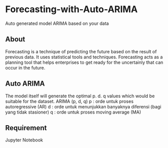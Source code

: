 # Forecasting-with-Auto-ARIMA
Auto generated model ARIMA based on your data

## About
Forecasting is a technique of predicting the future based on the result of previous data. It uses statistical tools and techniques. Forecasting acts as a planning tool that helps enterprises to get ready for the uncertainly that can occur in the future.

## Auto ARIMA
The model itself will generate the optimal p. d. q values which would be suitable for the dataset.
ARIMA (p, d, q)
p : orde untuk proses autoregressive (AR)
d : orde untuk menunjukkan banyaknya diferensi (bagi yang tidak stasioner)
q : orde untuk proses moving average (MA)

## Requirement
Jupyter Notebook
